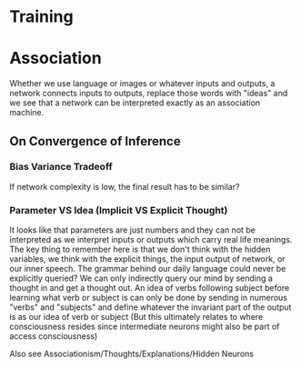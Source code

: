 # Training

# Association
Whether we use language or images or whatever inputs and outputs, a network connects inputs to outputs, replace those words with "ideas" and we see that a network can be interpreted exactly as an association machine. 

## On Convergence of Inference
### Bias Variance Tradeoff
If network complexity is low, the final result has to be similar?

### Parameter VS Idea (Implicit VS Explicit Thought)
It looks like that parameters are just numbers and they can not be interpreted as we interpret inputs or outputs which carry real life meanings. The key thing to remember here is that we don't think with the hidden variables, we think with the explicit things, the input output of network, or our inner speech. The grammar behind our daily language could never be explicitly queried? We can only indirectly query our mind by sending a thought in and get a thought out. An idea of verbs following subject before learning what verb or subject is can only be done by sending in numerous "verbs" and "subjects" and define whatever the invariant part of the output is as our idea of verb or subject (But this ultimately relates to where consciousness resides since intermediate neurons might also be part of access consciousness) 

Also see Associationism/Thoughts/Explanations/Hidden Neurons
